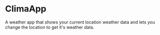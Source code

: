 # ClimaApp

A weather app that shows your current location weather data and lets you change the location to get it's weather data.

